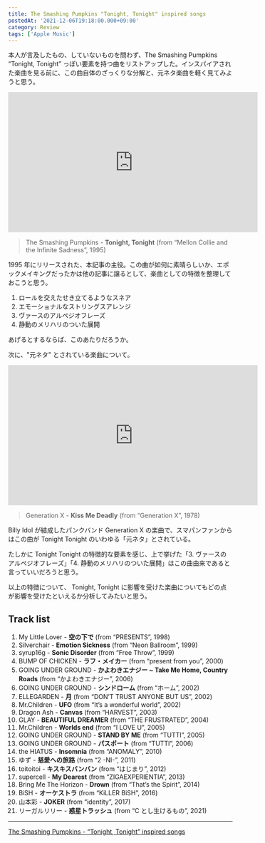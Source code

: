 ```yaml
---
title: The Smashing Pumpkins "Tonight, Tonight" inspired songs
postedAt: '2021-12-06T19:18:00.000+09:00'
category: Review
tags: ['Apple Music']
---
```


本人が言及したもの、していないものを問わず、The Smashing Pumpkins “Tonight, Tonight” っぽい要素を持つ曲をリストアップした。インスパイアされた楽曲を見る前に、この曲自体のざっくりな分解と、元ネタ楽曲を軽く見てみようと思う。

<iframe width="560" height="315" class="youtube" src="https://www.youtube.com/embed/NOG3eus4ZSo" title="YouTube video player" frameborder="0" allow="accelerometer; autoplay; clipboard-write; encrypted-media; gyroscope; picture-in-picture" allowfullscreen=""></iframe>

> The Smashing Pumpkins - **Tonight, Tonight** (from “Mellon Collie and the Infinite Sadness”, 1995)

1995 年にリリースされた、本記事の主役。この曲が如何に素晴らしいか、エポックメイキングだったかは他の記事に譲るとして、楽曲としての特徴を整理しておこうと思う。

1. ロールを交えたせき立てるようなスネア
2. エモーショナルなストリングスアレンジ
3. ヴァースのアルペジオフレーズ
4. 静動のメリハリのついた展開

あげるとするならば、このあたりだろうか。

次に、"元ネタ" とされている楽曲について。

<iframe width="560" height="315" class="youtube" src="https://www.youtube.com/embed/fe5PaIa0SX4" title="YouTube video player" frameborder="0" allow="accelerometer; autoplay; clipboard-write; encrypted-media; gyroscope; picture-in-picture" allowfullscreen=""></iframe>

> Generation X - **Kiss Me Deadly** (from “Generation X”, 1978)

Billy Idol が結成したパンクバンド Generation X の楽曲で、スマパンファンからはこの曲が Tonight Tonight のいわゆる「元ネタ」とされている。

たしかに Tonight Tonight の特徴的な要素を感じ、上で挙げた「3\. ヴァースのアルペジオフレーズ」「4\. 静動のメリハリのついた展開」はこの曲由来であると言っていいだろうと思う。

以上の特徴について、 Tonight, Tonight に影響を受けた楽曲についてもどの点が影響を受けたといえるか分析してみたいと思う。

## Track list

1. My Little Lover - **空の下で** (from “PRESENTS”, 1998)
2. Silverchair - **Emotion Sickness** (from “Neon Ballroom”, 1999)
3. syrup16g - **Sonic Disorder** (from “Free Throw”, 1999)
4. BUMP OF CHICKEN - **ラフ・メイカー** (from “present from you”, 2000)
5. GOING UNDER GROUND - **かよわきエナジー \~ Take Me Home, Country Roads** (from “かよわきエナジー”, 2006)
6. GOING UNDER GROUND - **シンドローム** (from “ホーム”, 2002)
7. ELLEGARDEN - **月** (from “DON’T TRUST ANYONE BUT US”, 2002)
8. Mr.Children - **UFO** (from “It’s a wonderful world”, 2002)
9. Dragon Ash - **Canvas** (from “HARVEST”, 2003)
10. GLAY - **BEAUTIFUL DREAMER** (from “THE FRUSTRATED”, 2004)
11. Mr.Children - **Worlds end** (from “I LOVE U”, 2005)
12. GOING UNDER GROUND - **STAND BY ME** (from “TUTTI”, 2005)
13. GOING UNDER GROUND - **パスポート** (from “TUTTI”, 2006)
14. the HIATUS - **Insomnia** (from “ANOMALY”, 2010)
15. ゆず - **慈愛への旅路** (from “2 -NI-”, 2011)
16. toitoitoi - **キスキスバンバン** (from “はじまり”, 2012)
17. supercell - **My Dearest** (from “ZIGAEXPERIENTIA”, 2013)
18. Bring Me The Horizon - **Drown** (from “That’s the Spirit”, 2014)
19. BiSH - **オーケストラ** (from “KiLLER BiSH”, 2016)
20. 山本彩 - **JOKER** (from “identity”, 2017)
21. リーガルリリー - **惑星トラッシュ** (from “C とし生けるもの”, 2021)

---

[The Smashing Pumpkins - “Tonight, Tonight” inspired songs](https://music.apple.com/jp/playlist/tonight-tonight-inspired-songs/pl.u-zPy1229uMpdaXj)
